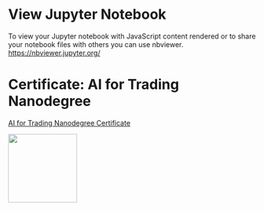 # View Jupyter Notebook
To view your Jupyter notebook with JavaScript content rendered or to share your notebook files with others you can use nbviewer. https://nbviewer.jupyter.org/


# Certificate: AI for Trading Nanodegree
[AI for Trading Nanodegree Certificate](https://graduation.udacity.com/confirm/C9UGL2Q)

<img src="https://github.com/ejenkins-001/artificial-intelligence-for-trading/blob/master/logo.png" height="140">
